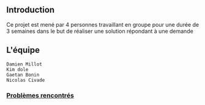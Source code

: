 ﻿
## Introduction

Ce projet est mené par 4 personnes travaillant en groupe pour une durée de 3 semaines dans le but de réaliser une solution répondant à une demande

## L'équipe

	Damien Millot
	Kim dole
	Gaetan Bonin
	Nicolas Civade

### [Problèmes rencontrés](Rapport_Problèmes_Team4)
